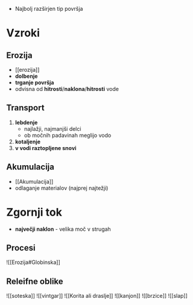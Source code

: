 - Najbolj razširjen tip površja
# Vzroki
## Erozija
- [[erozija]]
- **dolbenje**
- **trganje površja**
- odvisna od **hitrosti**/**naklona**/**hitrosti** vode
## Transport
1. **lebdenje**
	- najlažji, najmanjši delci
	- ob močnih padavinah meglijo vodo
2. **kotaljenje**
3. **v vodi raztopljene snovi**
## Akumulacija
- [[Akumulacija]]
- odlaganje materialov (najprej najtežji)

# Zgornji tok
- **največji naklon** - velika moč v strugah
## Procesi
![[Erozija#Globinska]]
## Releifne oblike
![[soteska]]
![[vintgar]]
![[Korita ali draslje]]
![[kanjon]]
![[brzice]]
![[slap]]
